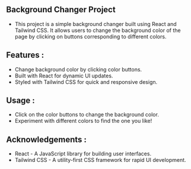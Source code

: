 ## Background Changer Project

- This project is a simple background changer built using React and Tailwind CSS. It allows users to change the background color of the page by clicking on buttons corresponding to different colors.

## Features :

- Change background color by clicking color buttons.
- Built with React for dynamic UI updates.
- Styled with Tailwind CSS for quick and responsive design.

## Usage : 

- Click on the color buttons to change the background color.
- Experiment with different colors to find the one you like!

## Acknowledgements :

- React - A JavaScript library for building user interfaces.
- Tailwind CSS - A utility-first CSS framework for rapid UI development.
